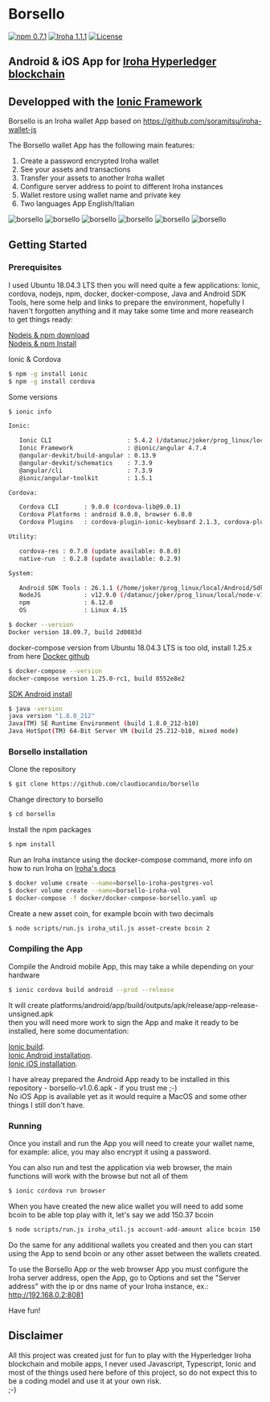 
# Borsello
[![npm 0.7.1](https://img.shields.io/npm/v/iroha-helpers.svg)](https://www.npmjs.com/package/iroha-helpers)
[![Iroha 1.1.1](https://img.shields.io/badge/Iroha-1.1.1-red.svg)](https://github.com/hyperledger/iroha/releases/tag/1.1.1)
[![License](https://img.shields.io/badge/License-Apache%202.0-blue.svg?style=flat-square)](https://opensource.org/licenses/Apache-2.0)

## Android & iOS App for [Iroha Hyperledger blockchain](http://iroha.readthedocs.io/)
## Developped with the [Ionic Framework](https://ionicframework.com/)

Borsello is an Iroha wallet App based on https://github.com/soramitsu/iroha-wallet-js

The Borsello wallet App has the following main features:
1. Create a password encrypted Iroha wallet
2. See your assets and transactions
3. Transfer your assets to another Iroha wallet
4. Configure server address to point to different Iroha instances
5. Wallet restore using wallet name and private key
6. Two languages App English/Italian

![borsello](https://www.claudiocandio.it/local/img/borsello1.png)
![borsello](https://www.claudiocandio.it/local/img/borsello2.png)
![borsello](https://www.claudiocandio.it/local/img/borsello3.png)
![borsello](https://www.claudiocandio.it/local/img/borsello4.png)
![borsello](https://www.claudiocandio.it/local/img/borsello5.png)
![borsello](https://www.claudiocandio.it/local/img/borsello6.png)


## Getting Started

### Prerequisites

I used Ubuntu 18.04.3 LTS then you will need quite a few applications: Ionic, cordova, nodejs, npm, docker, docker-compose, Java and Android SDK Tools, here some help and links to prepare the environment, hopefully I haven't forgotten anything and it may take some time and more reasearch to get things ready:

[Nodejs & npm download](https://nodejs.org/en/download/)  
[Nodejs & npm Install](https://github.com/nodejs/help/wiki/Installation)  

Ionic & Cordova
```bash
$ npm -g install ionic
$ npm -g install cordova
```

Some versions  

```bash
$ ionic info

Ionic:

   Ionic CLI                     : 5.4.2 (/datanuc/joker/prog_linux/local/node-v12.9.0-linux-x64/lib/node_modules/ionic)
   Ionic Framework               : @ionic/angular 4.7.4
   @angular-devkit/build-angular : 0.13.9
   @angular-devkit/schematics    : 7.3.9
   @angular/cli                  : 7.3.9
   @ionic/angular-toolkit        : 1.5.1

Cordova:

   Cordova CLI       : 9.0.0 (cordova-lib@9.0.1)
   Cordova Platforms : android 8.0.0, browser 6.0.0
   Cordova Plugins   : cordova-plugin-ionic-keyboard 2.1.3, cordova-plugin-ionic-webview 4.1.1, (and 9 other plugins)

Utility:

   cordova-res : 0.7.0 (update available: 0.8.0)
   native-run  : 0.2.8 (update available: 0.2.9)

System:

   Android SDK Tools : 26.1.1 (/home/joker/prog_linux/local/Android/Sdk)
   NodeJS            : v12.9.0 (/datanuc/joker/prog_linux/local/node-v12.9.0-linux-x64/bin/node)
   npm               : 6.12.0
   OS                : Linux 4.15
```

```bash
$ docker --version
Docker version 18.09.7, build 2d0083d
```

docker-compose version from Ubuntu 18.04.3 LTS is too old, install 1.25.x from here [Docker github](https://github.com/docker/compose/releases)
```bash
$ docker-compose --version
docker-compose version 1.25.0-rc1, build 8552e8e2
```

[SDK Android install](http://developer.android.com/sdk/index.html)

```bash
$ java -version
java version "1.8.0_212"
Java(TM) SE Runtime Environment (build 1.8.0_212-b10)
Java HotSpot(TM) 64-Bit Server VM (build 25.212-b10, mixed mode)
```

### Borsello installation

Clone the repository
```bash
$ git clone https://github.com/claudiocandio/borsello
```

Change directory to borsello
```bash
$ cd borsello
```

Install the npm packages
```bash
$ npm install
```

Run an Iroha instance using the docker-compose command, more info on how to run Iroha on [Iroha's docs](http://iroha.readthedocs.io/en/latest/getting_started/index.html)
```bash
$ docker volume create --name=borsello-iroha-postgres-vol
$ docker volume create --name=borsello-iroha-vol
$ docker-compose -f docker/docker-compose-borsello.yaml up
```

Create a new asset coin, for example bcoin with two decimals
```bash
$ node scripts/run.js iroha_util.js asset-create bcoin 2
```

### Compiling the App

Compile the Android mobile App, this may take a while depending on your hardware
```bash
$ ionic cordova build android --prod --release
```
It will create platforms/android/app/build/outputs/apk/release/app-release-unsigned.apk  
then you will need more work to sign the App and make it ready to be installed, here some documentation:  

[Ionic build](https://ionicframework.com/docs/cli/commands/cordova-build).  
[Ionic Android installation](https://ionicframework.com/docs/installation/android).  
[Ionic iOS installation](https://ionicframework.com/docs/installation/ios).  

I have alreay prepared the Android App ready to be installed in this repository - borsello-v1.0.6.apk - if you trust me ;-)  
No iOS App is available yet as it would require a MacOS and some other things I still don't have.

### Running

Once you install and run the App you will need to create your wallet name, for example: alice, you may also encrypt it using a password.

You can also run and test the application via web browser, the main functions will work with the browse but not all of them
```bash
$ ionic cordova run browser
```

When you have created the new alice wallet you will need to add some bcoin to be able top play with it, let's say we add 150.37 bcoin
```bash
$ node scripts/run.js iroha_util.js account-add-amount alice bcoin 150.37
```

Do the same for any additional wallets you created and then you can start using the App to send bcoin or any other asset between the wallets created.

To use the Borsello App or the web browser App you must configure the Iroha server address, open the App, go to Options and set the "Server address" with the ip or dns name of your Iroha instance, ex.:  http://192.168.0.2:8081

Have fun!

## Disclaimer

All this project was created just for fun to play with the Hyperledger Iroha blockchain and mobile apps, I never used Javascript, Typescript, Ionic and most of the things used here before of this project, so do not expect this to be a coding model and use it at your own risk.  
;-)

